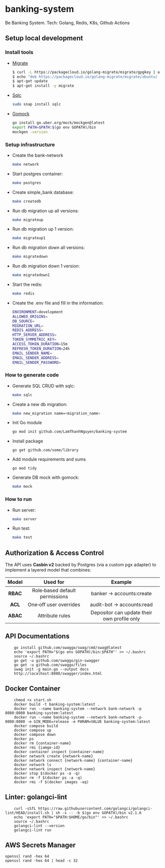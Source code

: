 # banking-system
Be Banking System. Tech: Golang, Redis, K8s, Github Actions

## Setup local development

### Install tools

- [Migrate](https://github.com/golang-migrate/migrate/tree/master/cmd/migrate)

    ```bash
    $ curl -L https://packagecloud.io/golang-migrate/migrate/gpgkey | apt-key add -
    $ echo "deb https://packagecloud.io/golang-migrate/migrate/ubuntu/ $(lsb_release -sc) main" > /etc/apt/sources.list.d/migrate.list
    $ apt-get update
    $ apt-get install -y migrate
    ```

- [Sqlc](https://github.com/kyleconroy/sqlc#installation)

    ```bash
    sudo snap install sqlc
    ```

- [Gomock](https://github.com/uber-go/mock)

    ```bash
    go install go.uber.org/mock/mockgen@latest
    export PATH=$PATH:$(go env GOPATH)/bin
    mockgen -version
    ```

### Setup infrastructure

- Create the bank-network

    ```bash
    make network
    ```

- Start postgres container:

    ```bash
    make postgres
    ```

- Create simple_bank database:

    ```bash
    make createdb
    ```

- Run db migration up all versions:

    ```bash
    make migrateup
    ```

- Run db migration up 1 version:

    ```bash
    make migrateup1
    ```

- Run db migration down all versions:

    ```bash
    make migratedown
    ```

- Run db migration down 1 version:

    ```bash
    make migratedown1
    ```

- Start the redis:
    ```bash
    make redis
    ```

- Create the .env file and fill in the information:
    ```bash
    ENVIRONMENT=development
    ALLOWED_ORIGINS=
    DB_SOURCE=
    MIGRATION_URL=
    REDIS_ADDRESS=
    HTTP_SERVER_ADDRESS=
    TOKEN_SYMMETRIC_KEY=
    ACCESS_TOKEN_DURATION=15m
    REFRESH_TOKEN_DURATION=24h
    EMAIL_SENDER_NAME=
    EMAIL_SENDER_ADDRESS=
    EMAIL_SENDER_PASSWORD=
    ```

### How to generate code

- Generate SQL CRUD with sqlc:

    ```bash
    make sqlc
    ```

- Create a new db migration:

  ```bash
  make new_migration name=<migration_name>
  ```

- Init Go module

    ```bash
    go mod init github.com/LamThanhNguyen/banking-system
    ```

- Install package

    ```
    go get github.com/some/library
    ```

- Add module requirements and sums

    ```
    go mod tidy
    ```

- Generate DB mock with gomock:

  ```bash
  make mock
  ```

### How to run

- Run server:

  ```bash
  make server
  ```

- Run test:

  ```bash
  make test
  ```

## Authorization & Access Control

The API uses **Casbin v2** backed by Postgres (via a custom pgx adapter) to implement a layered model that combines:

|  Model    |            Used for            |                  Example                    |
|:---------:|:------------------------------:|:-------------------------------------------:|
|  **RBAC** | Role‑based default permissions | banker → accounts:create                    |
|  **ACL**  | One‑off user overrides         | audit-bot → accounts:read                   |
|  **ABAC** | Attribute rules                | Depositor can update their own profile only |

## API Documentations
```
    go install github.com/swaggo/swag/cmd/swag@latest
    echo 'export PATH="$(go env GOPATH)/bin:$PATH"' >> ~/.bashrc
    source ~/.bashrc
    go get -u github.com/swaggo/gin-swagger
    go get -u github.com/swaggo/files
    swag init -g main.go --output docs
    http://localhost:8080/swagger/index.html
```

## Docker Container
```
    chmod +x start.sh
    docker build -t banking-system:latest .
    docker run --name banking-system --network bank-network -p 8080:8080 banking-system:latest
    docker run --name banking-system --network bank-network -p 8080:8080 -e GIN_MODE=release -e PARAM=VALUE banking-system:latest
    docker compose build
    docker compose up
    docker compose down
    docker ps
    docker rm {container-name}
    docker rmi {iamge-id}
    docker container inspect {container-name}
    docker network create {network-name}
    docker network connect {network-name} {container-name}
    docker network ls
    docker network inspect {network-name}
    docker stop $(docker ps -a -q)
    docker rm -f $(docker ps -a -q)
    docker rmi -f $(docker images -aq)
```

## Linter: golangci-lint
```
    curl -sSfL https://raw.githubusercontent.com/golangci/golangci-lint/HEAD/install.sh | sh -s -- -b $(go env GOPATH)/bin v2.1.6
    echo 'export PATH="$PATH:$HOME/go/bin"' >> ~/.bashrc
    source ~/.bashrc
    golangci-lint --version
    golangci-lint run
```

## AWS Secrets Manager
```
openssl rand -hex 64
openssl rand -hex 64 | head -c 32
```
```
```
